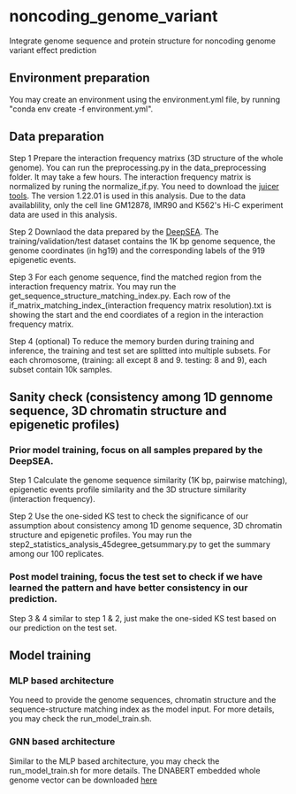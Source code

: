 # noncoding_genome_variant
Integrate genome sequence and protein structure for noncoding genome variant effect prediction

## Environment preparation
You may create an environment using the environment.yml file, by running "conda env create -f environment.yml".

## Data preparation
Step 1 Prepare the interaction frequency matrixs (3D structure of the whole genome). You can run the preprocessing.py in the data_preprocessing folder. It may take a few hours. The interaction frequency matrix is normalized by runing the normalize_if.py. You need to download the [juicer tools](https://github.com/aidenlab/juicer/wiki/Download). The version 1.22.01 is used in this analysis. Due to the data availablility, only the cell line GM12878, IMR90 and K562's Hi-C experiment data are used in this analysis.

Step 2 Downlaod the data prepared by the [DeepSEA](http://deepsea.princeton.edu/help/). The training/validation/test dataset contains the 1K bp genome sequence, the genome coordinates (in hg19) and the corresponding labels of the 919 epigenetic events.

Step 3 For each genome sequence, find the matched region from the interaction frequency matrix. You may run the get_sequence_structure_matching_index.py. Each row of the  if_matrix_matching_index_(interaction frequency matrix resolution).txt is showing the start and the end coordiates of a region in the interaction frequency matrix.

Step 4 (optional) To reduce the memory burden during training and inference, the training and test set are splitted into multiple subsets. For each chromosome, (training: all except 8 and 9. testing: 8 and 9), each subset contain 10k samples.

## Sanity check (consistency among 1D gennome sequence, 3D chromatin structure and epigenetic profiles)

### Prior model training, focus on all samples prepared by the DeepSEA.
Step 1 Calculate the genome sequence similarity (1K bp, pairwise matching), epigenetic events profile similarity and the 3D structure similarity (interaction frequency).

Step 2 Use the one-sided KS test to check the significance of our assumption about consistency among 1D genome sequence, 3D chromatin structure and epigenetic profiles. You may run the step2_statistics_analysis_45degree_getsummary.py to get the summary among our 100 replicates.

### Post model training, focus the test set to check if we have learned the pattern and have better consistency in our prediction.
Step 3 & 4 similar to step 1 & 2, just make the one-sided KS test based on our prediction on the test set.

## Model training
### MLP based architecture
You need to provide the genome sequences, chromatin structure and the sequence-structure matching index as the model input. For more details, you may check the run_model_train.sh.

### GNN based architecture
Similar to the MLP based architecture, you may check the run_model_train.sh for more details. The DNABERT embedded whole genome vector can be downloaded [here](https://drive.google.com/file/d/1mC05WLGeNNO-nBGaYnCp4tw1Wkh6C9jd/view?usp=sharing)

